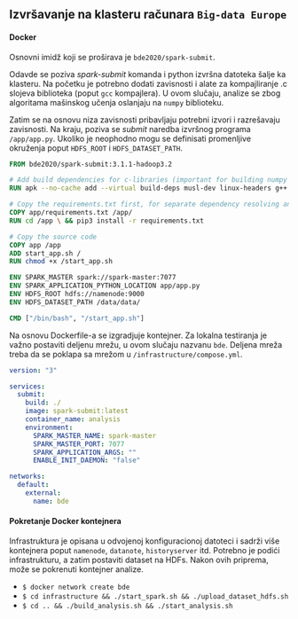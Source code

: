 ## Izvršavanje na klasteru računara `Big-data Europe`

#### Docker

Osnovni imidž koji se proširava je `bde2020/spark-submit`.

Odavde se poziva *spark-submit* komanda i python izvršna datoteka šalje ka klasteru. Na početku je potrebno dodati zavisnosti i alate za kompajliranje .c slojeva biblioteka (poput `gcc` kompajlera). U ovom slučaju, analize se zbog algoritama mašinskog učenja oslanjaju na `numpy` biblioteku.

Zatim se na osnovu niza zavisnosti pribavljaju potrebni izvori i razrešavaju zavisnosti. Na kraju, poziva se *submit* naredba izvršnog programa `/app/app.py`. Ukoliko je neophodno mogu se definisati promenljive okruženja poput `HDFS_ROOT` i `HDFS_DATASET_PATH`.

```Dockerfile
FROM bde2020/spark-submit:3.1.1-hadoop3.2

# Add build dependencies for c-libraries (important for building numpy and other sci-libs)
RUN apk --no-cache add --virtual build-deps musl-dev linux-headers g++ gcc python3-dev

# Copy the requirements.txt first, for separate dependency resolving and downloading
COPY app/requirements.txt /app/
RUN cd /app \ && pip3 install -r requirements.txt

# Copy the source code
COPY app /app
ADD start_app.sh /
RUN chmod +x /start_app.sh

ENV SPARK_MASTER spark://spark-master:7077
ENV SPARK_APPLICATION_PYTHON_LOCATION app/app.py
ENV HDFS_ROOT hdfs://namenode:9000
ENV HDFS_DATASET_PATH /data/data/

CMD ["/bin/bash", "/start_app.sh"]
```

Na osnovu Dockerfile-a se izgradjuje kontejner. Za lokalna testiranja je važno postaviti deljenu mrežu, u ovom slučaju nazvanu `bde`. Deljena mreža treba da se poklapa sa mrežom u `/infrastructure/compose.yml`.

```yml
version: "3"

services:
  submit:
    build: ./
    image: spark-submit:latest
    container_name: analysis
    environment:
      SPARK_MASTER_NAME: spark-master
      SPARK_MASTER_PORT: 7077
      SPARK_APPLICATION_ARGS: ""
      ENABLE_INIT_DAEMON: "false"

networks:
  default:
    external:
      name: bde
```


#### Pokretanje Docker kontejnera

Infrastruktura je opisana u odvojenoj konfiguracionoj datoteci i sadrži više kontejnera poput `namenode`, `datanote`, `historyserver` itd. Potrebno je podići infrastrukturu, a zatim postaviti dataset na HDFs. Nakon ovih priprema, može se pokrenuti kontejner analize.

* `$ docker network create bde`
* `$ cd infrastructure && ./start_spark.sh && ./upload_dataset_hdfs.sh`
* `$ cd .. && ./build_analysis.sh && ./start_analysis.sh`
